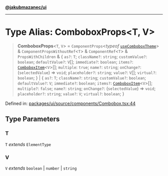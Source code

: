 [**@jakubmazanec/ui**](../README.md)

---

# Type Alias: ComboboxProps\<T, V\>

> **ComboboxProps**\<`T`, `V`\> = `ComponentProps`\<_typeof_
> [`useComboboxTheme`](../variables/useComboboxTheme.md)\> & `ComponentPropsWithoutRef`\<`T`\> &
> `ComponentRef`\<`T`\> & `PropsWithChildren` & \{ `as?`: `T`; `className?`: `string`;
> `customValue?`: `boolean`; `defaultValue?`: `V`[]; `immediate?`: `boolean`; `items?`:
> [`ComboboxItem`](ComboboxItem.md)\<`V`\>[]; `multiple`: `true`; `name?`: `string`; `onChange?`:
> (`selectedValue`) => `void`; `placeholder?`: `string`; `value?`: `V`[]; `virtual?`: `boolean`; \}
> \| \{ `as?`: `T`; `className?`: `string`; `customValue?`: `boolean`; `defaultValue?`: `V`;
> `immediate?`: `boolean`; `items?`: [`ComboboxItem`](ComboboxItem.md)\<`V`\>[]; `multiple?`:
> `false`; `name?`: `string`; `onChange?`: (`selectedValue`) => `void`; `placeholder?`: `string`;
> `value?`: `V`; `virtual?`: `boolean`; \}

Defined in:
[packages/ui/source/components/Combobox.tsx:44](https://github.com/jakubmazanec/tools/blob/d956cf350ae3e6bad1df754a19dfbabb088c1451/packages/ui/source/components/Combobox.tsx#L44)

## Type Parameters

### T

`T` _extends_ `ElementType`

### V

`V` _extends_ `boolean` \| `number` \| `string`
